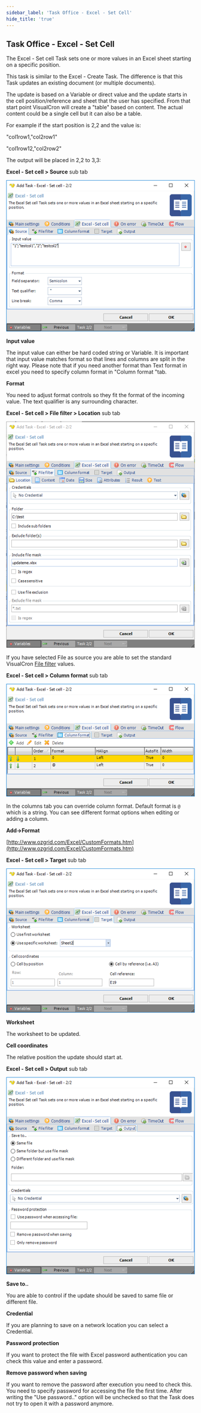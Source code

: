 ```yaml
---
sidebar_label: 'Task Office - Excel - Set Cell'
hide_title: 'true'
---
```


## Task Office - Excel - Set Cell

The Excel - Set cell Task sets one or more values in an Excel sheet starting on a specific position.
 
This task is similar to the Excel - Create Task. The difference is that this Task updates an existing document (or multiple documents).
 
The update is based on a Variable or direct value and the update starts in the cell position/reference and sheet that the user has specified. From that start point VisualCron will create a "table" based on content. The actual content could be a single cell but it can also be a table.
 
For example if the start position is 2,2 and the value is:

"col1row1,"col2row1"

"col1row12,"col2row2"

The output will be placed in 2,2 to 3,3:
 
**Excel - Set cell > Source** sub tab

![](../../../static/img/taskofficeexcelsetcell.png)

**Input value**

The input value can either be hard coded string or Variable. It is important that input value matches format so that lines and columns are split in the  right way. Please note that if you need another format than Text format in excel you need to specify column format in "Column format "tab.
 
**Format**

You need to adjust format controls so they fit the format of the incoming value.  The text qualifier is any surrounding character.
 
**Excel - Set cell > File filter > Location** sub tab

![](../../../static/img/taskofficeexcelsetcellfilefilter.png)

If you have selected File as source you are able to set the standard VisualCron [File filter](job-tasks-file-filter) values.
 
**Excel - Set cell > Column format** sub tab

![](../../../static/img/taskofficeexcelsetcellcolumnformat.png)

In the columns tab you can override column format. Default format is `@` which is a string. You can see different format options when editing or adding a column.
 
**Add->Format**

[http://www.ozgrid.com/Excel/CustomFormats.htm](http://www.ozgrid.com/Excel/CustomFormats.htm)
 
**Excel - Set cell > Target** sub tab

![](../../../static/img/taskofficeexcelsetcelltarget.png)

**Worksheet**

The worksheet to be updated.
 
**Cell coordinates**

The relative position the update should start at.
 
**Excel - Set cell > Output** sub tab

![](../../../static/img/taskofficeexcelsetcelloutput.png)

**Save to..**

You are able to control if the update should be saved to same file or different file.
 
**Credential**

If you are planning to save on a network location you can select a Credential.
 
**Password protection**

If you want to protect the file with Excel password authentication you can check this value and enter a password.
 
**Remove password when saving**

If you want to remove the password after execution you need to check this. You need to specify password for accessing the file the first time. After writing the "Use password.." option will be unchecked so that the Task does not try to open it with a password anymore.